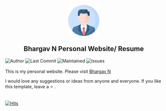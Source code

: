 <p align="center">
 <img width="100px" src="images/profile.png" align="center" alt="Github Readme Stats" />
 <h2 align="center">Bhargav N Personal Website/ Resume</h2>
</p>


![Author](https://img.shields.io/badge/author-bhargav516-green)
![Last Commit](https://img.shields.io/github/last-commit/bhargav516/bhargav516.github.io)
![Maintained](https://img.shields.io/maintenance/yes/2021)
![Issues](https://img.shields.io/github/issues/bhargav516/bhargav516.github.io)
</br>
</br>
This is my personal website. Please visit [Bhargav N](https://bhargav516.github.io)

I would love any suggestions or ideas from anyone and everyone. If you like this template, leave a ⭐️ .
</br>
</br>

[![Hits](https://hits.seeyoufarm.com/api/count/incr/badge.svg?url=https%3A%2F%2Fbhargav516.github.io&count_bg=%2379C83D&title_bg=%23555555&icon=&icon_color=%23E7E7E7&title=hits&edge_flat=false)](https://hits.seeyoufarm.com)
